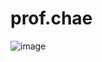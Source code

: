 # prof.chae
![image](https://user-images.githubusercontent.com/51295326/192992777-2a3cfd27-df4a-4350-903a-f3b4039f3fae.png)

